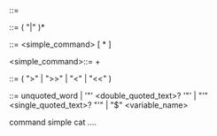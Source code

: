<line>          ::= <pipeline>

<pipeline>      ::= <command> ( "|" <command> )*

<command>       ::= <simple_command> [ <redirection>* ]

<simple_command>::= <word>+

<redirection>   ::= ( ">" | ">>" | "<" | "<<" ) <word>

<word>          ::= unquoted_word
                 | '"' <double_quoted_text>? '"'
                 | "'" <single_quoted_text>? "'"
                 | "$" <variable_name>
                


command simple cat ....

